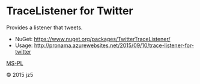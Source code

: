 # TraceListener for Twitter

Provides a listener that tweets.

* NuGet: https://www.nuget.org/packages/TwitterTraceListener/
* Usage: http://pronama.azurewebsites.net/2015/09/10/trace-listener-for-twitter

[MS-PL](https://opensource.org/licenses/MS-PL)

© 2015 jz5
